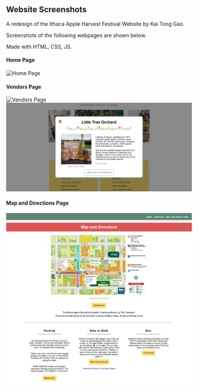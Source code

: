 
## Website Screenshots

A redesign of the Ithaca Apple Harvest Festival Website by Kai Tong Gao.

Screenshots of the following webpages are shown below.

Made with HTML, CSS, JS.

#### Home Page
![Home Page](design/home-intro.png)

#### Vendors Page
![Vendors Page](design/vendors-intro.png)
![Vendors Popup](design/vendors-js.png)

#### Map and Directions Page
![Map Page](design/map.png)

